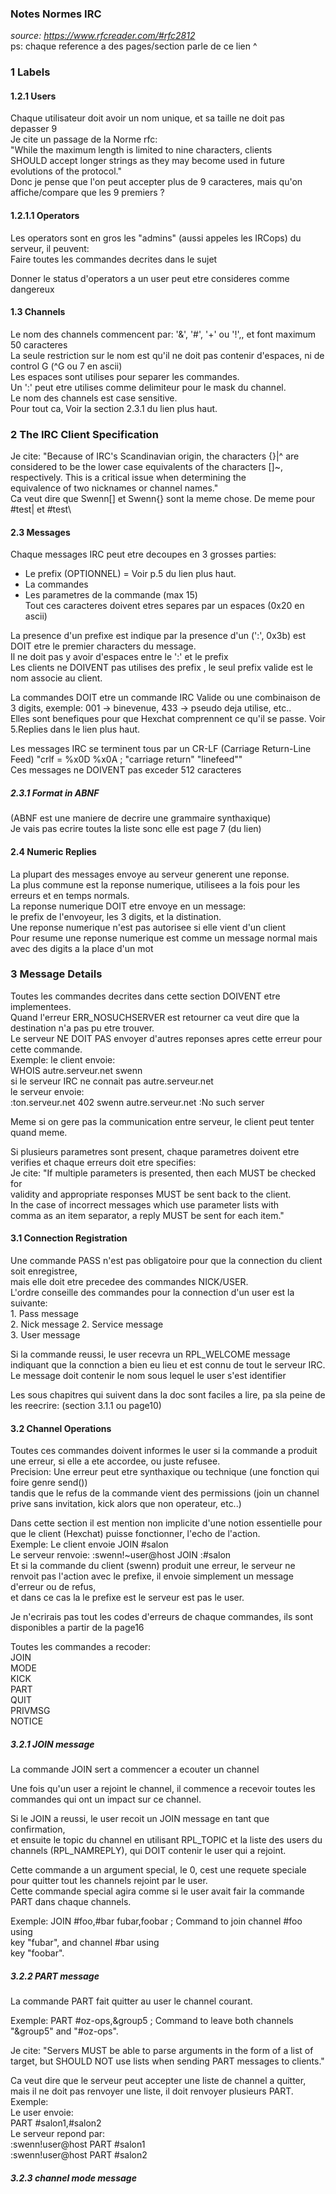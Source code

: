 ### Notes Normes IRC
*source: https://www.rfcreader.com/#rfc2812*   
    ps: chaque reference a des pages/section parle de ce lien ^  
### 1 Labels

#### 1.2.1 Users 

Chaque utilisateur doit avoir un nom unique, et sa taille ne doit pas depasser 9  
Je cite un passage de la Norme rfc:  
"While the maximum length is limited to nine characters, clients  
   SHOULD accept longer strings as they may become used in future  
   evolutions of the protocol."  
Donc je pense que l'on peut accepter plus de 9 caracteres, mais qu'on affiche/compare que les 9 premiers ?  

#### 1.2.1.1 Operators 

Les operators sont en gros les "admins" (aussi appeles les IRCops) du serveur, il peuvent:  
Faire toutes les commandes decrites dans le sujet  
  
Donner le status d'operators a un user peut etre consideres comme dangereux  

#### 1.3 Channels

Le nom des channels commencent par: '&', '#', '+' ou '!',, et font maximum 50 caracteres  
La seule restriction sur le nom est qu'il ne doit pas contenir d'espaces, ni de control G (^G ou 7 en ascii)  
Les espaces sont utilises pour separer les commandes.  
Un ':' peut etre utilises comme delimiteur pour le mask du channel.  
Le nom des channels est case sensitive.  
Pour tout ca, Voir la section 2.3.1 du lien plus haut.  

### 2 The IRC Client Specification

Je cite: "Because of IRC's Scandinavian origin, the characters {}|^ are  
   considered to be the lower case equivalents of the characters []\~,  
   respectively. This is a critical issue when determining the  
   equivalence of two nicknames or channel names."  
Ca veut dire que Swenn[] et Swenn{} sont la meme chose. De meme pour #test| et #test\  

#### 2.3 Messages

Chaque messages IRC peut etre decoupes en 3 grosses parties:  
- Le prefix (OPTIONNEL) = Voir p.5 du lien plus haut.  
- La commandes  
- Les parametres de la commande (max 15)  
Tout ces caracteres doivent etres separes par un espaces (0x20 en ascii)  

La presence d'un prefixe est indique par la presence d'un (':', 0x3b) est DOIT etre le premier characters du message.  
Il ne doit pas y avoir d'espaces entre le ':' et le prefix  
Les clients ne DOIVENT pas utilises des prefix , le seul prefix valide est le nom associe au client.

La commandes DOIT etre un commande IRC Valide ou une combinaison de 3 digits, exemple: 001 -> binevenue, 433 -> pseudo deja utilise, etc..  
Elles sont benefiques pour que Hexchat comprennent ce qu'il se passe. Voir 5.Replies dans le lien plus haut.

Les messages IRC se terminent tous par un CR-LF (Carriage Return-Line Feed) "crlf       =  %x0D %x0A   ; "carriage return" "linefeed""  
Ces messages ne DOIVENT pas exceder 512 caracteres  
 
##### 2.3.1 Format in ABNF
(ABNF est une maniere de decrire une grammaire synthaxique)  
Je vais pas ecrire toutes la liste sonc elle est page 7 (du lien)  

#### 2.4 Numeric Replies
La plupart des messages envoye au serveur generent une reponse.  
La plus commune est la reponse numerique, utilisees a la fois pour les erreurs et en temps normals.  
La reponse numerique DOIT etre envoye en un message:  
le prefix de l'envoyeur, les 3 digits, et la distination.  
Une reponse numerique n'est pas autorisee si elle vient d'un client  
Pour resume une reponse numerique est comme un message normal mais avec des digits a la place d'un mot   

### 3 Message Details
Toutes les commandes decrites dans cette section DOIVENT etre implementees.  
Quand l'erreur ERR_NOSUCHSERVER est retourner ca veut dire que la destination n'a pas pu etre trouver.  
Le serveur NE DOIT PAS envoyer d'autres reponses apres cette erreur pour cette commande.  
Exemple: le client envoie:  
    WHOIS autre.serveur.net swenn  
si le serveur IRC ne connait pas autre.serveur.net  
le serveur envoie:  
    :ton.serveur.net 402 swenn autre.serveur.net :No such server

Meme si on gere pas la communication entre serveur, le client peut tenter quand meme.  

Si plusieurs parametres sont present, chaque parametres doivent etre verifies et chaque erreurs doit etre specifies:  
Je cite: "If multiple parameters is presented, then each MUST be checked for  
   validity and appropriate responses MUST be sent back to the client.  
   In the case of incorrect messages which use parameter lists with  
   comma as an item separator, a reply MUST be sent for each item."  

#### 3.1 Connection Registration
Une commande PASS n'est pas obligatoire pour que la connection du client soit enregistree,  
mais elle doit etre precedee des commandes NICK/USER.  
L'ordre conseille des commandes pour la connection d'un user est la suivante:  
                            1. Pass message  
           2. Nick message                  2. Service message  
           3. User message  

Si la commande reussi, le user recevra un RPL_WELCOME message indiquant que la connction a bien eu lieu et est connu de tout le serveur IRC.  
Le message doit contenir le nom sous lequel le user s'est identifier  

Les sous chapitres qui suivent dans la doc sont faciles a lire, pa sla peine de les reecrire: (section 3.1.1 ou page10)  

#### 3.2 Channel Operations
Toutes ces commandes doivent informes le user si la commande a produit une erreur, si elle a ete accordee, ou juste refusee.  
Precision: Une erreur peut etre synthaxique ou technique (une fonction qui foire genre send())  
    tandis que le refus de la commande vient des permissions (join un channel prive sans invitation, kick alors que non operateur, etc..)  

Dans cette section il est mention non implicite d'une notion essentielle pour que le client (Hexchat) puisse fonctionner, l'echo de l'action.  
Exemple:    Le client envoie JOIN #salon  
            Le serveur renvoie: :swenn!~user@host JOIN :#salon  
Et si la commande du client (swenn) produit une erreur, le serveur ne renvoit pas l'action avec le prefixe, il envoie simplement un message d'erreur ou de refus,  
et dans ce cas la le prefixe est le serveur est pas le user.  

Je n'ecrirais pas tout les codes d'erreurs de chaque commandes, ils sont disponibles a partir de la page16  

Toutes les commandes a recoder:  
JOIN  
MODE  
KICK  
PART  
QUIT  
PRIVMSG  
NOTICE  

##### 3.2.1 JOIN message

La commande JOIN sert a commencer a ecouter un channel  

Une fois qu'un user a rejoint le channel, il commence a recevoir toutes les commandes qui ont un impact sur ce channel.  

Si le JOIN a reussi, le user recoit un JOIN message en tant que confirmation,  
et ensuite le topic du channel en utilisant RPL_TOPIC et la liste des users du channels (RPL_NAMREPLY), qui DOIT contenir le user qui a rejoint.  

Cette commande a un argument special, le 0, cest une requete speciale pour quitter tout les channels rejoint par le user.  
Cette commande special agira comme si le user avait fair la commande PART dans chaque channels.  

Exemple: JOIN #foo,#bar fubar,foobar     ; Command to join channel #foo using  
                                            key "fubar", and channel #bar using  
                                            key "foobar".  

##### 3.2.2 PART message

La commande PART fait quitter au user le channel courant.

Exemple: 
PART #oz-ops,&group5            ; Command to leave both channels  
                                   "&group5" and "#oz-ops".  

Je cite: "Servers MUST be able to parse arguments in the form of a list of  
            target, but SHOULD NOT use lists when sending PART messages to clients."  

Ca veut dire que le serveur peut accepter une liste de channel a quitter, mais il ne doit pas renvoyer une liste, il doit renvoyer plusieurs PART.  
Exemple:  
Le user envoie:  
    PART #salon1,#salon2  
Le serveur repond par:  
    :swenn!user@host PART #salon1  
    :swenn!user@host PART #salon2  

##### 3.2.3 channel mode message





